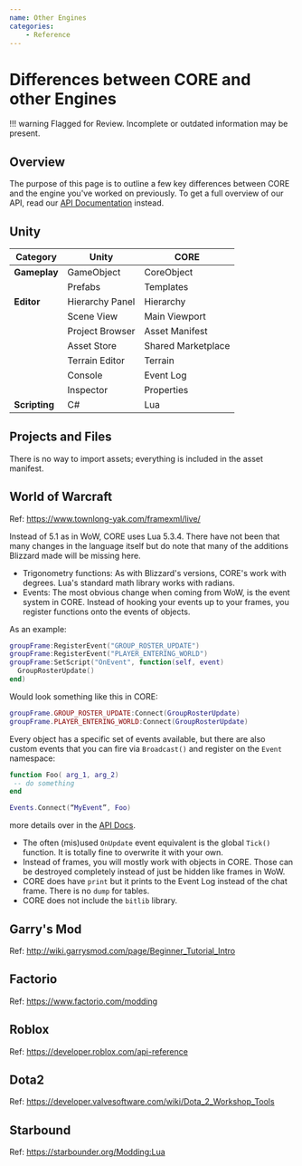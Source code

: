 ```yaml
---
name: Other Engines
categories:
    - Reference
---
```


# Differences between CORE and other Engines

!!! warning
    Flagged for Review.
    Incomplete or outdated information may be present.

## Overview

The purpose of this page is to outline a few key differences between CORE and the engine you've worked on previously.
To get a full overview of our API, read our [API Documentation](../core_api.md) instead.

## Unity

| **Category**  | **Unity**       | **CORE**           |
| ------------- | --------------- | ------------------ |
| **Gameplay**  | GameObject      | CoreObject         |
|               | Prefabs         | Templates          |
| **Editor**    | Hierarchy Panel | Hierarchy          |
|               | Scene View      | Main Viewport      |
|               | Project Browser | Asset Manifest     |
|               | Asset Store     | Shared Marketplace |
|               | Terrain Editor  | Terrain            |
|               | Console         | Event Log          |
|               | Inspector       | Properties         |
| **Scripting** | C#              | Lua                |

## Projects and Files

There is no way to import assets; everything is included in the asset manifest.

## World of Warcraft

Ref: <https://www.townlong-yak.com/framexml/live/>

Instead of 5.1 as in WoW, CORE uses Lua 5.3.4. There have not been that many changes in the language itself but do note that many of the additions Blizzard made will be missing here.

* Trigonometry functions: As with Blizzard's versions, CORE's work with degrees. Lua's standard math library works with radians.
* Events:
  The most obvious change when coming from WoW, is the event system in CORE. Instead of hooking your events up to your frames, you register functions onto the events of objects.

As an example:

```lua
groupFrame:RegisterEvent("GROUP_ROSTER_UPDATE")
groupFrame:RegisterEvent("PLAYER_ENTERING_WORLD")
groupFrame:SetScript("OnEvent", function(self, event)
  GroupRosterUpdate()
end)
```

Would look something like this in CORE:

```lua
groupFrame.GROUP_ROSTER_UPDATE:Connect(GroupRosterUpdate)
groupFrame.PLAYER_ENTERING_WORLD:Connect(GroupRosterUpdate)
```

Every object has a specific set of events available, but there are also custom events that you can fire via `Broadcast()` and register on the `Event` namespace:

```lua
function Foo( arg_1, arg_2)
 -- do something
end

Events.Connect(“MyEvent”, Foo)
```

more details over in the [API Docs](../core_api.md).

* The often (mis)used `OnUpdate` event equivalent is the global `Tick()` function. It is totally fine to overwrite it with your own.
* Instead of frames, you will mostly work with objects in CORE. Those can be destroyed completely instead of just be hidden like frames in WoW.
* CORE does have `print` but it prints to the Event Log instead of the chat frame. There is no `dump` for tables.
* CORE does not include the `bitlib` library.

## Garry's Mod

Ref: <http://wiki.garrysmod.com/page/Beginner_Tutorial_Intro>

## Factorio

Ref: <https://www.factorio.com/modding>

## Roblox

Ref: <https://developer.roblox.com/api-reference>

## Dota2

Ref: <https://developer.valvesoftware.com/wiki/Dota_2_Workshop_Tools>

## Starbound

Ref: <https://starbounder.org/Modding:Lua>
